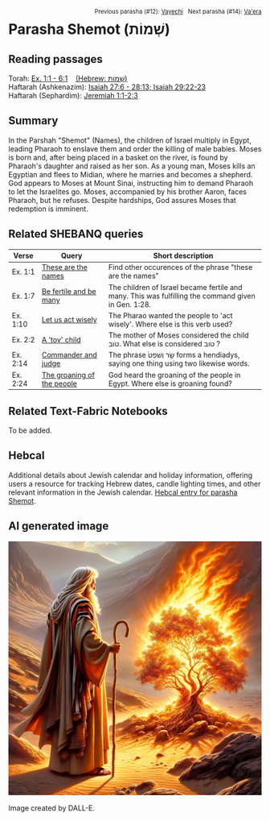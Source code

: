 <span style="float: right;"><sup>Previous parasha (#12): <a href="../12%20-%20Vayechi/README.md#start">Vayechi</a> &nbsp;&nbsp;Next parasha (#14): <a href="../14%20-%20Va'era/README.md#start">Va'era</a></sup></span>

# Parasha Shemot (שְׁמוֹת‎) <a name="start"></a>

## Reading passages

Torah: [Ex. 1:1 - 6:1](https://www.stepbible.org/?q=version=NASB2020|reference=Ex.1:1-6:1&options=HNVUG) &nbsp;&nbsp; [(Hebrew: שְׁמוֹת)](https://tikkun.io/#/p/shemot)<br>
Haftarah (Ashkenazim): [Isaiah 27:6 - 28:13; Isaiah 29:22-23](https://www.stepbible.org/?q=version=NASB2020|reference=Is.27:6-28:13+Is.29:22-23&options=HNVUG)<br>
Haftarah (Sephardim): [Jeremiah 1:1-2:3](https://www.stepbible.org/?q=version=NASB2020|reference=Jer.1:1-2:3&options=HNVUG)

## Summary

In the Parshah "Shemot" (Names), the children of Israel multiply in Egypt, leading Pharaoh to enslave them and order the killing of male babies. Moses is born and, after being placed in a basket on the river, is found by Pharaoh's daughter and raised as her son. As a young man, Moses kills an Egyptian and flees to Midian, where he marries and becomes a shepherd. God appears to Moses at Mount Sinai, instructing him to demand Pharaoh to let the Israelites go. Moses, accompanied by his brother Aaron, faces Pharaoh, but he refuses. Despite hardships, God assures Moses that redemption is imminent.

## Related SHEBANQ queries

Verse | Query | Short description
--- | --- | ---
Ex. 1:1 | [These are the names](https://shebanq.ancient-data.org/hebrew/text?iid=6284&page=1&mr=r&qw=q) | Find other occurences of the phrase "these are the names"
Ex. 1:7 | [Be fertile and be many](https://shebanq.ancient-data.org/hebrew/text?iid=6286&page=1&mr=r&qw=q) | The children of Israel became fertile and many. This was fulfilling the command given in Gen. 1:28.
Ex. 1:10 | [Let us act wisely](https://shebanq.ancient-data.org/hebrew/text?iid=6285&page=1&mr=r&qw=q) | The Pharao wanted the people to 'act wisely'. Where else is this verb used?
Ex. 2:2 | [A 'tov' child](https://shebanq.ancient-data.org/hebrew/text?iid=6289&page=1&mr=r&qw=q) |  The mother of Moses considered the child טֹוב. What else is considered טֹוב ?
Ex. 2:14 | [Commander and judge](https://shebanq.ancient-data.org/hebrew/text?iid=6318&page=1&mr=r&qw=q) | The phrase שַׂ֤ר וְשֹׁפֵט֙ forms a hendiadys, saying one thing using two likewise words.
Ex. 2:24 | [The groaning of the people](https://shebanq.ancient-data.org/hebrew/text?iid=6290&page=1&mr=r&qw=q) | God heard the groaning of the people in Egypt. Where else is groaning found?


## Related Text-Fabric Notebooks

To be added.

## Hebcal

Additional details about Jewish calendar and holiday information, offering users a resource for tracking Hebrew dates, candle lighting times, and other relevant information in the Jewish calendar. [Hebcal entry for parasha Shemot](https://www.hebcal.com/sedrot/shemot).

## AI generated image

<img src="moses_calling_DALL-E.jpg">

Image created by DALL-E.
